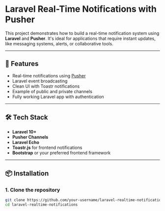 # Laravel Real-Time Notifications with Pusher

This project demonstrates how to build a real-time notification system using **Laravel** and **Pusher**. It's ideal for applications that require instant updates, like messaging systems, alerts, or collaborative tools.

---

## 🚀 Features

- Real-time notifications using [Pusher](https://pusher.com/)
- Laravel event broadcasting
- Clean UI with Toastr notifications
- Example of public and private channels
- Fully working Laravel app with authentication

---

## 🛠️ Tech Stack

- **Laravel 10+**
- **Pusher Channels**
- **Laravel Echo**
- **Toastr.js** for frontend notifications
- **Bootstrap** or your preferred frontend framework

---

## 📦 Installation

### 1. Clone the repository
```bash
git clone https://github.com/your-username/laravel-realtime-notifications.git
cd laravel-realtime-notifications
